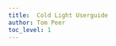 ```yaml
---
title:	Cold Light Userguide
author: Tom Peer
toc_level: 1
---
```


<div href="index.md" />
<div href="gettingstarted.md" />
<div href="ColdLight_Documents.md" />
<div href="coldLightmarkdown.md" />
<div href="templates.md" />
<div href="toc.md" />
<div href="fuzzy.md" />

